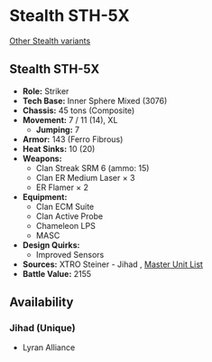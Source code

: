 # Stealth STH-5X 

[Other Stealth variants](../stealth.md) 

## Stealth STH-5X 

- **Role:** Striker 
- **Tech Base:** Inner Sphere Mixed (3076) 
- **Chassis:** 45 tons (Composite) 
- **Movement:** 7 / 11 (14), XL 
  - **Jumping:** 7 
- **Armor:** 143 (Ferro Fibrous) 
- **Heat Sinks:** 10 (20) 
- **Weapons:** 
  - Clan Streak SRM 6 (ammo: 15) 
  - Clan ER Medium Laser × 3 
  - ER Flamer × 2 
- **Equipment:** 
  - Clan ECM Suite 
  - Clan Active Probe 
  - Chameleon LPS 
  - MASC 
- **Design Quirks:** 
  - Improved Sensors 
- **Sources:** XTRO Steiner - Jihad , [Master Unit List](http://masterunitlist.info/Unit/Details/5130/stealth-sth-5x) 
- **Battle Value:** 2155 

## Availability 

### Jihad (Unique) 

- Lyran Alliance 

